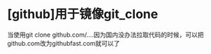# [github]用于镜像git_clone

当使用git clone github.com/....因为国内没办法拉取代码的时候，可以把github.com改为githubfast.com就可以了